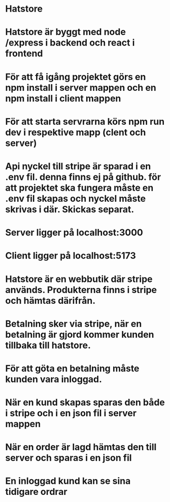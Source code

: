 # Hatstore

# Hatstore är byggt med node /express i backend och react i frontend
# För att få igång projektet görs en npm install i server mappen och en npm install i client mappen
# För att starta servrarna körs npm run dev i respektive mapp (clent och server)
# Api nyckel till stripe är sparad i en .env fil. denna finns ej på github. för att projektet ska fungera måste en .env fil skapas och nyckel måste skrivas i där. Skickas separat.
# Server ligger på localhost:3000
# Client ligger på localhost:5173
# Hatstore är en webbutik där stripe används. Produkterna finns i stripe och hämtas därifrån.
# Betalning sker via stripe, när en betalning är gjord kommer kunden tillbaka till hatstore.
# För att göta en betalning måste kunden vara inloggad.
# När en kund skapas sparas den både i stripe och i en json fil i server mappen
# När en order är lagd hämtas den till server och sparas i en json fil
# En inloggad kund kan se sina tidigare ordrar
